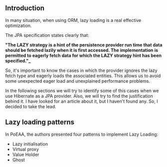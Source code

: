 ## Introduction

In many situation, when using ORM, lazy loading is a real effective optimization.

The JPA specification states clearly that:

**"The LAZY strategy is a hint of the persistence provider run time that data should be fetched lazily when it is first accessed. The implementation is permitted to eagerly fetch data for which the LAZY strategy hint has been specified."_**

So, it's important to know the cases in which the provider ignores the lazy fetch type and eagerly loads the associated entities. This allows us to avoid some unexpected eager load and unexplained performance problems.

In the following sections we will try to identify some of this cases when we use Hibernate as a JPA provider. Also, we will try to find the justification behind it. I have looked for an article about it, but I haven't  found any. So, I decided to take the lead.

## Lazy loading patterns

In PoEAA, the authors presented four patterns to implement Lazy Loading:

* Lazy initialisation
* Virtual proxy
* Value Holder
* Ghost
